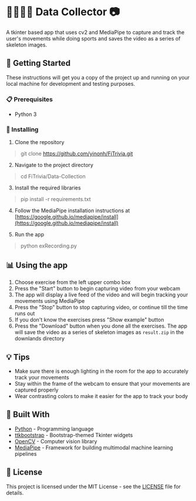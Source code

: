 ﻿# 🏃‍♂️🏋️‍♀️ Data Collector 📷

A tkinter based app that uses cv2 and MediaPipe to capture and track the user's movements while doing sports and saves the video as a series of skeleton images.

## 🚀 Getting Started

These instructions will get you a copy of the project up and running on your local machine for development and testing purposes.

### 📋 Prerequisites

- Python 3

### 💾 Installing

1. Clone the repository

> git clone https://github.com/yinonh/FiTrivia.git

2. Navigate to the project directory

> cd FiTrivia/Data-Collection

3.  Install the required libraries

> pip install -r requirements.txt

4.  Follow the MediaPipe installation instructions at [https://google.github.io/mediapipe/install](https://google.github.io/mediapipe/install)

5.  Run the app

> python exRecording.py

## 📊 Using the app
1. Choose exercise from the left upper combo box
2. Press the "Start" button to begin capturing video from your webcam
3. The app will display a live feed of the video and will begin tracking your movements using MediaPipe
4. Press the "Stop" button to stop capturing video, or continue till the time runs out
5. If you don't know the exercises press "Show example" button
6. Press the "Download" button when you done all the exercises. The app will save the video as a series of skeleton images as `result.zip` in the downlands directory


## 💡 Tips

- Make sure there is enough lighting in the room for the app to accurately track your movements
- Stay within the frame of the webcam to ensure that your movements are captured properly
- Wear contrasting colors to make it easier for the app to track your body

## 🧰 Built With

- [Python](https://www.python.org/) - Programming language
- [ttkbootstrap](https://pypi.org/project/ttkbootstrap/) - Bootstrap-themed Tkinter widgets
- [OpenCV](https://opencv.org/) - Computer vision library
- [MediaPipe](https://google.github.io/mediapipe/) - Framework for building multimodal machine learning pipelines

## 📃 License

This project is licensed under the MIT License - see the [LICENSE]([https://opensource.org/licenses/MIT](https://opensource.org/licenses/MIT)) file for details.


<!---

## Skills & Technologies
| | |
|---|---|
| **Programming Languages**	|   ![Python](https://img.shields.io/badge/-Python-000?&logo=Python)&nbsp;![C](https://img.shields.io/badge/-C-000?&logo=C)&nbsp;![C++](https://img.shields.io/badge/C++-000?&logo=C%2B%2B)&nbsp;![C#](https://img.shields.io/badge/C%23-000?&logo=c-sharp&logoColor=007396)&nbsp;![Java](https://img.shields.io/badge/-Java-000?&logo=Java-ED8B00&logoColor=007396)&nbsp;![Dart](https://img.shields.io/badge/-Dart-000?&logo=Dart)|
| **Subjects**	| ![Object-Oriented Programming (OOP)](https://img.shields.io/badge/-Object--Oriented%20Programming%20-black) &nbsp; ![Machine Learning](https://img.shields.io/badge/-Machine%20Learning-black) &nbsp; ![Computer Vision](https://img.shields.io/badge/-Computer%20Vision-black) &nbsp; ![Mobile & Web Development (Front-End)](https://img.shields.io/badge/Mobile%20%26%20Web%20Development%20(Front--End)-black) 
| **Technologies**	| ![](https://img.shields.io/badge/-PyTorch-black?logo=Pytorch&style=flat-square) &nbsp; ![](https://img.shields.io/badge/-Tensorflow-black?logo=TensorFlow&style=flat-square)  &nbsp; ![](https://img.shields.io/badge/-React-black?logo=React&style=flat-square)  &nbsp; ![](https://img.shields.io/badge/-Tkinter-black?logo=Python&style=flat-square)  &nbsp; ![](https://img.shields.io/badge/-SQLite3-black?logo=SQLite&style=flat-square)  &nbsp; ![](https://img.shields.io/badge/-Pandas-black?logo=pandas&style=flat-square)  &nbsp; ![](https://img.shields.io/badge/-NumPy-black?logo=Numpy&style=flat-square)  &nbsp; ![](https://img.shields.io/badge/-Node.js-black?logo=node.js&style=flat-square) &nbsp; ![](https://img.shields.io/badge/-OpenCV-black?logo=opencv&style=flat-square)|
| **Enviroments** | ![](https://img.shields.io/badge/-Collab-black?logo=googlecolab&style=flat-square)  &nbsp; ![](https://img.shields.io/badge/-VS%20Code-black?logo=visualstudio&style=flat-square)  &nbsp; ![](https://img.shields.io/badge/-Eclipse%20IDE-black?logo=eclipse&style=flat-square) &nbsp; ![](https://img.shields.io/badge/-PyCharm-black?logo=pycharm&style=flat-square)  &nbsp; ![](https://img.shields.io/badge/-Jupyter%20Notebook-black?logo=jupyter&style=flat-square) &nbsp; ![](https://img.shields.io/badge/-GitHub-black?logo=github&style=flat-square) &nbsp; ![](https://img.shields.io/badge/-VMWare-black?logo=vmware&style=flat-square) |

-->

